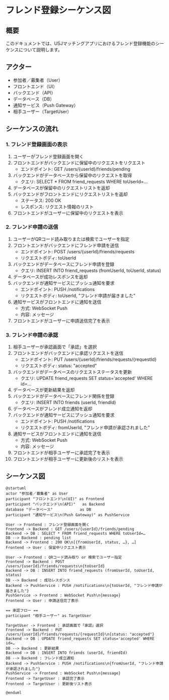 # フレンド登録シーケンス図

## 概要
このドキュメントでは、USJマッチングアプリにおけるフレンド登録機能のシーケンスについて説明します。

## アクター
- 参加者／募集者（User）
- フロントエンド（UI）
- バックエンド（API）
- データベース（DB）
- 通知サービス（Push Gateway）
- 相手ユーザー（TargetUser）

## シーケンスの流れ

### 1. フレンド登録画面の表示
1. ユーザーがフレンド登録画面を開く
2. フロントエンドがバックエンドに保留中のリクエストをリクエスト
   - エンドポイント: GET /users/{userId}/friends/pending
3. バックエンドがデータベースから保留中のリクエストを取得
   - クエリ: SELECT * FROM friend_requests WHERE toUserId=…
4. データベースが保留中のリクエストリストを返却
5. バックエンドがフロントエンドにリクエストリストを返却
   - ステータス: 200 OK
   - レスポンス: リクエスト情報のリスト
6. フロントエンドがユーザーに保留中のリクエストを表示

### 2. フレンド申請の送信
1. ユーザーがQRコード読み取りまたは検索でユーザーを指定
2. フロントエンドがバックエンドにフレンド申請を送信
   - エンドポイント: POST /users/{userId}/friends/requests
   - リクエストボディ: toUserId
3. バックエンドがデータベースにフレンド申請を登録
   - クエリ: INSERT INTO friend_requests (fromUserId, toUserId, status)
4. データベースが成功レスポンスを返却
5. バックエンドが通知サービスにプッシュ通知を要求
   - エンドポイント: PUSH /notifications
   - リクエストボディ: toUserId, "フレンド申請が届きました"
6. 通知サービスがフロントエンドに通知を送信
   - 方式: WebSocket Push
   - 内容: メッセージ
7. フロントエンドがユーザーに申請送信完了を表示

### 3. フレンド申請の承認
1. 相手ユーザーが承認画面で「承認」を選択
2. フロントエンドがバックエンドに承認リクエストを送信
   - エンドポイント: PUT /users/{userId}/friends/requests/{requestId}
   - リクエストボディ: status: "accepted"
3. バックエンドがデータベースのリクエストステータスを更新
   - クエリ: UPDATE friend_requests SET status='accepted' WHERE id=…
4. データベースが更新結果を返却
5. バックエンドがデータベースにフレンド関係を登録
   - クエリ: INSERT INTO friends (userId, friendId)
6. データベースがフレンド成立通知を返却
7. バックエンドが通知サービスにプッシュ通知を要求
   - エンドポイント: PUSH /notifications
   - リクエストボディ: fromUserId, "フレンド申請が承認されました"
8. 通知サービスがフロントエンドに通知を送信
   - 方式: WebSocket Push
   - 内容: メッセージ
9. フロントエンドが相手ユーザーに承認完了を表示
10. フロントエンドが相手ユーザーに更新後のリストを表示

## シーケンス図
```plantuml
@startuml
actor "参加者／募集者" as User
participant "フロントエンド\n(UI)" as Frontend
participant "バックエンド\n(API)"   as Backend
database "データベース"            as DB
participant "通知サービス\n(Push Gateway)" as PushService

User -> Frontend : フレンド登録画面を開く
Frontend -> Backend : GET /users/{userId}/friends/pending
Backend -> DB : SELECT * FROM friend_requests WHERE toUserId=…
DB --> Backend : pending list
Backend -> Frontend : 200 OK\n[{fromUserId, status, …}, …]
Frontend -> User : 保留中リクエスト表示

User -> Frontend : QRコード読み取り or 検索でユーザー指定
Frontend -> Backend : POST /users/{userId}/friends/requests\n{toUserId}
Backend -> DB : INSERT INTO friend_requests (fromUserId, toUserId, status)
DB --> Backend : 成功レスポンス
Backend -> PushService : PUSH /notifications\n{toUserId, "フレンド申請が届きました"}
PushService -> Frontend : WebSocket Push\n{message}
Frontend -> User : 申請送信完了表示

== 承認フロー ==
participant "相手ユーザー" as TargetUser

TargetUser -> Frontend : 承認画面で「承認」選択
Frontend -> Backend : PUT /users/{userId}/friends/requests/{requestId}\n{status: "accepted"}
Backend -> DB : UPDATE friend_requests SET status='accepted' WHERE id=…
DB --> Backend : 更新結果
Backend -> DB : INSERT INTO friends (userId, friendId)
DB --> Backend : フレンド成立通知
Backend -> PushService : PUSH /notifications\n{fromUserId, "フレンド申請が承認されました"}
PushService -> Frontend : WebSocket Push\n{message}
Frontend -> TargetUser : 承認完了表示
Frontend -> TargetUser : 更新後リスト表示

@enduml
``` 